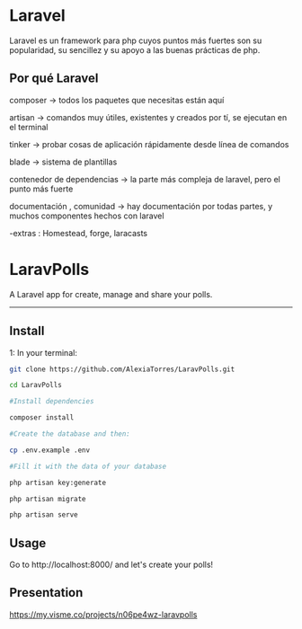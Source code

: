 # Laravel

Laravel es un framework para php cuyos puntos más fuertes son su popularidad, su sencillez y su apoyo a las buenas prácticas de php.

## Por qué Laravel

composer -> todos los paquetes que necesitas están aquí 

artisan -> comandos muy útiles, existentes y creados por tí, se ejecutan en el terminal 

tinker -> probar cosas de aplicación rápidamente desde línea de comandos 

blade -> sistema de plantillas 

contenedor de dependencias -> la parte más compleja de laravel, pero el punto más fuerte 

documentación , comunidad -> hay documentación por todas partes, y muchos componentes hechos con laravel

-extras : Homestead, forge, laracasts

# LaravPolls
A Laravel app for create, manage and share your polls.


------------------------------------------------------------------------------------------------------
## Install
1: In your terminal:

```bash
git clone https://github.com/AlexiaTorres/LaravPolls.git

cd LaravPolls

#Install dependencies

composer install

#Create the database and then:

cp .env.example .env

#Fill it with the data of your database

php artisan key:generate

php artisan migrate

php artisan serve
```
## Usage
Go to http://localhost:8000/ and let's create your polls!

## Presentation
https://my.visme.co/projects/n06pe4wz-laravpolls

